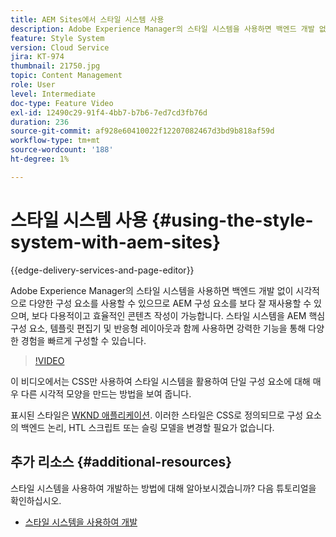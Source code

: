 ```yaml
---
title: AEM Sites에서 스타일 시스템 사용
description: Adobe Experience Manager의 스타일 시스템을 사용하면 백엔드 개발 없이 시각적으로 다양한 구성 요소를 사용할 수 있으므로 AEM 구성 요소를 보다 잘 재사용할 수 있으며, 보다 다용적이고 효율적인 콘텐츠 작성이 가능합니다. 스타일 시스템을 AEM 핵심 구성 요소, 템플릿 편집기 및 반응형 레이아웃과 함께 사용하면 강력한 기능을 통해 다양한 경험을 빠르게 구성할 수 있습니다.
feature: Style System
version: Cloud Service
jira: KT-974
thumbnail: 21750.jpg
topic: Content Management
role: User
level: Intermediate
doc-type: Feature Video
exl-id: 12490c29-91f4-4bb7-b7b6-7ed7cd3fb76d
duration: 236
source-git-commit: af928e60410022f12207082467d3bd9b818af59d
workflow-type: tm+mt
source-wordcount: '188'
ht-degree: 1%

---
```


# 스타일 시스템 사용 {#using-the-style-system-with-aem-sites}

{{edge-delivery-services-and-page-editor}}

Adobe Experience Manager의 스타일 시스템을 사용하면 백엔드 개발 없이 시각적으로 다양한 구성 요소를 사용할 수 있으므로 AEM 구성 요소를 보다 잘 재사용할 수 있으며, 보다 다용적이고 효율적인 콘텐츠 작성이 가능합니다. 스타일 시스템을 AEM 핵심 구성 요소, 템플릿 편집기 및 반응형 레이아웃과 함께 사용하면 강력한 기능을 통해 다양한 경험을 빠르게 구성할 수 있습니다.

>[!VIDEO](https://video.tv.adobe.com/v/21750?quality=12&learn=on)

이 비디오에서는 CSS만 사용하여 스타일 시스템을 활용하여 단일 구성 요소에 대해 매우 다른 시각적 모양을 만드는 방법을 보여 줍니다.

표시된 스타일은 [WKND 애플리케이션](https://github.com/adobe/aem-guides-wknd). 이러한 스타일은 CSS로 정의되므로 구성 요소의 백엔드 논리, HTL 스크립트 또는 슬링 모델을 변경할 필요가 없습니다.

## 추가 리소스 {#additional-resources}

스타일 시스템을 사용하여 개발하는 방법에 대해 알아보시겠습니까? 다음 튜토리얼을 확인하십시오.

* [스타일 시스템을 사용하여 개발](https://experienceleague.adobe.com/docs/experience-manager-learn/getting-started-wknd-tutorial-develop/style-system.html)
